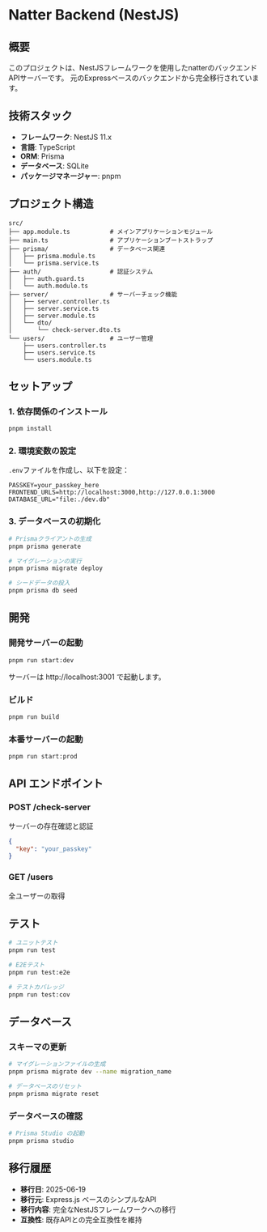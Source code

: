 # Natter Backend (NestJS)

## 概要
このプロジェクトは、NestJSフレームワークを使用したnatterのバックエンドAPIサーバーです。
元のExpressベースのバックエンドから完全移行されています。

## 技術スタック
- **フレームワーク**: NestJS 11.x
- **言語**: TypeScript
- **ORM**: Prisma
- **データベース**: SQLite
- **パッケージマネージャー**: pnpm

## プロジェクト構造
```
src/
├── app.module.ts           # メインアプリケーションモジュール
├── main.ts                 # アプリケーションブートストラップ
├── prisma/                 # データベース関連
│   ├── prisma.module.ts
│   └── prisma.service.ts
├── auth/                   # 認証システム
│   ├── auth.guard.ts
│   └── auth.module.ts
├── server/                 # サーバーチェック機能
│   ├── server.controller.ts
│   ├── server.service.ts
│   ├── server.module.ts
│   └── dto/
│       └── check-server.dto.ts
└── users/                  # ユーザー管理
    ├── users.controller.ts
    ├── users.service.ts
    └── users.module.ts
```

## セットアップ

### 1. 依存関係のインストール
```bash
pnpm install
```

### 2. 環境変数の設定
`.env`ファイルを作成し、以下を設定：
```env
PASSKEY=your_passkey_here
FRONTEND_URLS=http://localhost:3000,http://127.0.0.1:3000
DATABASE_URL="file:./dev.db"
```

### 3. データベースの初期化
```bash
# Prismaクライアントの生成
pnpm prisma generate

# マイグレーションの実行
pnpm prisma migrate deploy

# シードデータの投入
pnpm prisma db seed
```

## 開発

### 開発サーバーの起動
```bash
pnpm run start:dev
```
サーバーは http://localhost:3001 で起動します。

### ビルド
```bash
pnpm run build
```

### 本番サーバーの起動
```bash
pnpm run start:prod
```

## API エンドポイント

### POST /check-server
サーバーの存在確認と認証
```json
{
  "key": "your_passkey"
}
```

### GET /users
全ユーザーの取得

## テスト
```bash
# ユニットテスト
pnpm run test

# E2Eテスト
pnpm run test:e2e

# テストカバレッジ
pnpm run test:cov
```

## データベース

### スキーマの更新
```bash
# マイグレーションファイルの生成
pnpm prisma migrate dev --name migration_name

# データベースのリセット
pnpm prisma migrate reset
```

### データベースの確認
```bash
# Prisma Studio の起動
pnpm prisma studio
```

## 移行履歴
- **移行日**: 2025-06-19
- **移行元**: Express.js ベースのシンプルなAPI
- **移行内容**: 完全なNestJSフレームワークへの移行
- **互換性**: 既存APIとの完全互換性を維持